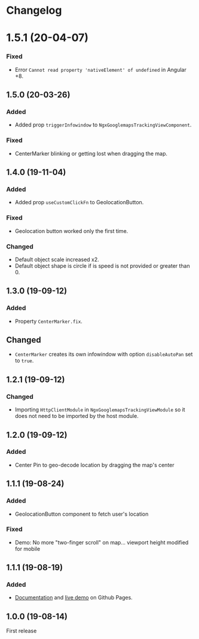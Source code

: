 # Changelog
# 1.5.1 (20-04-07)
### Fixed
* Error `Cannot read property 'nativeElement' of undefined` in Angular +8.

## 1.5.0 (20-03-26)
### Added
* Added prop `triggerInfowindow` to `NgxGooglemapsTrackingViewComponent`.
### Fixed
* CenterMarker blinking or getting lost when dragging the map.

## 1.4.0 (19-11-04)
### Added
* Added prop `useCustomClickFn` to GeolocationButton.

### Fixed
* Geolocation button worked only the first time.

### Changed
* Default object scale increased x2.
* Default object shape is circle if is speed is not provided or greater than 0.

## 1.3.0 (19-09-12)
### Added
* Property `CenterMarker.fix`.

## Changed
* `CenterMarker` creates its own infowindow with option `disableAutoPan` set to `true`.

## 1.2.1 (19-09-12)
### Changed
* Importing `HttpClientModule` in `NgxGooglemapsTrackingViewModule` so it does not need to be imported by the host module.

## 1.2.0 (19-09-12)
### Added
* Center Pin to geo-decode location by dragging the map's center

## 1.1.1 (19-08-24)
### Added
* GeolocationButton component to fetch user's location

### Fixed
* Demo: No more "two-finger scroll" on map... viewport height modified for mobile

## 1.1.1 (19-08-19)
### Added
* [Documentation](https://raschidjfr.github.io/ngx-googlemaps-tracking-view/reference) and [live demo](https://raschidjfr.github.io/ngx-googlemaps-tracking-view/) on Github Pages.

## 1.0.0 (19-08-14)
First release